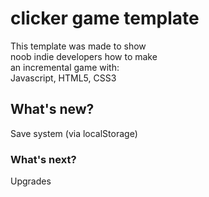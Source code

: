 # clicker game template
This template was made to show  
noob indie developers how to make  
an incremental game with:  
Javascript, HTML5, CSS3  

## What's new?
Save system (via localStorage)

### What's next?
Upgrades
